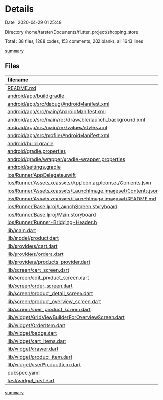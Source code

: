 # Details

Date : 2020-04-29 01:25:48

Directory /home/tarster/Documents/flutter_project/shopping_store

Total : 38 files,  1288 codes, 153 comments, 202 blanks, all 1643 lines

[summary](results.md)

## Files
| filename | language | code | comment | blank | total |
| :--- | :--- | ---: | ---: | ---: | ---: |
| [README.md](/README.md) | Markdown | 10 | 0 | 7 | 17 |
| [android/app/build.gradle](/android/app/build.gradle) | Groovy | 53 | 3 | 12 | 68 |
| [android/app/src/debug/AndroidManifest.xml](/android/app/src/debug/AndroidManifest.xml) | XML | 4 | 3 | 1 | 8 |
| [android/app/src/main/AndroidManifest.xml](/android/app/src/main/AndroidManifest.xml) | XML | 23 | 7 | 1 | 31 |
| [android/app/src/main/res/drawable/launch_background.xml](/android/app/src/main/res/drawable/launch_background.xml) | XML | 4 | 7 | 2 | 13 |
| [android/app/src/main/res/values/styles.xml](/android/app/src/main/res/values/styles.xml) | XML | 6 | 2 | 1 | 9 |
| [android/app/src/profile/AndroidManifest.xml](/android/app/src/profile/AndroidManifest.xml) | XML | 4 | 3 | 1 | 8 |
| [android/build.gradle](/android/build.gradle) | Groovy | 27 | 0 | 5 | 32 |
| [android/gradle.properties](/android/gradle.properties) | Properties | 4 | 0 | 1 | 5 |
| [android/gradle/wrapper/gradle-wrapper.properties](/android/gradle/wrapper/gradle-wrapper.properties) | Properties | 5 | 1 | 1 | 7 |
| [android/settings.gradle](/android/settings.gradle) | Groovy | 12 | 0 | 4 | 16 |
| [ios/Runner/AppDelegate.swift](/ios/Runner/AppDelegate.swift) | Swift | 12 | 0 | 2 | 14 |
| [ios/Runner/Assets.xcassets/AppIcon.appiconset/Contents.json](/ios/Runner/Assets.xcassets/AppIcon.appiconset/Contents.json) | JSON | 122 | 0 | 1 | 123 |
| [ios/Runner/Assets.xcassets/LaunchImage.imageset/Contents.json](/ios/Runner/Assets.xcassets/LaunchImage.imageset/Contents.json) | JSON | 23 | 0 | 1 | 24 |
| [ios/Runner/Assets.xcassets/LaunchImage.imageset/README.md](/ios/Runner/Assets.xcassets/LaunchImage.imageset/README.md) | Markdown | 3 | 0 | 2 | 5 |
| [ios/Runner/Base.lproj/LaunchScreen.storyboard](/ios/Runner/Base.lproj/LaunchScreen.storyboard) | XML | 36 | 1 | 1 | 38 |
| [ios/Runner/Base.lproj/Main.storyboard](/ios/Runner/Base.lproj/Main.storyboard) | XML | 25 | 1 | 1 | 27 |
| [ios/Runner/Runner-Bridging-Header.h](/ios/Runner/Runner-Bridging-Header.h) | C++ | 1 | 0 | 0 | 1 |
| [lib/main.dart](/lib/main.dart) | Dart | 40 | 5 | 6 | 51 |
| [lib/model/product.dart](/lib/model/product.dart) | Dart | 23 | 0 | 4 | 27 |
| [lib/providers/cart.dart](/lib/providers/cart.dart) | Dart | 73 | 1 | 11 | 85 |
| [lib/providers/orders.dart](/lib/providers/orders.dart) | Dart | 31 | 0 | 6 | 37 |
| [lib/providers/products_provider.dart](/lib/providers/products_provider.dart) | Dart | 50 | 0 | 9 | 59 |
| [lib/screen/cart_screen.dart](/lib/screen/cart_screen.dart) | Dart | 73 | 7 | 7 | 87 |
| [lib/screen/edit_product_screen.dart](/lib/screen/edit_product_screen.dart) | Dart | 85 | 10 | 9 | 104 |
| [lib/screen/order_screen.dart](/lib/screen/order_screen.dart) | Dart | 21 | 5 | 5 | 31 |
| [lib/screen/product_detail_screen.dart](/lib/screen/product_detail_screen.dart) | Dart | 49 | 5 | 9 | 63 |
| [lib/screen/product_overview_screen.dart](/lib/screen/product_overview_screen.dart) | Dart | 65 | 14 | 14 | 93 |
| [lib/screen/user_product_screen.dart](/lib/screen/user_product_screen.dart) | Dart | 35 | 6 | 8 | 49 |
| [lib/widget/GridViewBuilderForOverviewScreen.dart](/lib/widget/GridViewBuilderForOverviewScreen.dart) | Dart | 28 | 5 | 14 | 47 |
| [lib/widget/OrderItem.dart](/lib/widget/OrderItem.dart) | Dart | 58 | 2 | 7 | 67 |
| [lib/widget/badge.dart](/lib/widget/badge.dart) | Dart | 43 | 1 | 4 | 48 |
| [lib/widget/cart_items.dart](/lib/widget/cart_items.dart) | Dart | 65 | 7 | 7 | 79 |
| [lib/widget/drawer.dart](/lib/widget/drawer.dart) | Dart | 42 | 2 | 4 | 48 |
| [lib/widget/product_item.dart](/lib/widget/product_item.dart) | Dart | 58 | 7 | 8 | 73 |
| [lib/widget/userProductItem.dart](/lib/widget/userProductItem.dart) | Dart | 36 | 2 | 4 | 42 |
| [pubspec.yaml](/pubspec.yaml) | YAML | 25 | 36 | 15 | 76 |
| [test/widget_test.dart](/test/widget_test.dart) | Dart | 14 | 10 | 7 | 31 |

[summary](results.md)
